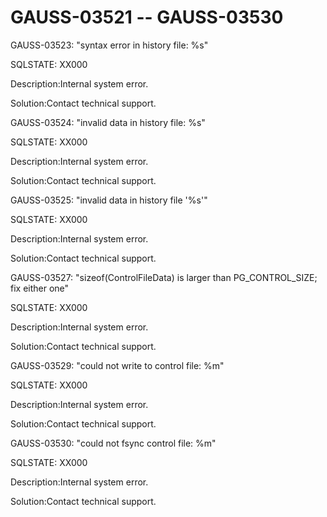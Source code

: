 # GAUSS-03521 -- GAUSS-03530<a name="EN-US_TOPIC_0302073394"></a>

GAUSS-03523: "syntax error in history file: %s"

SQLSTATE: XX000

Description:Internal system error.

Solution:Contact technical support.

GAUSS-03524: "invalid data in history file: %s"

SQLSTATE: XX000

Description:Internal system error.

Solution:Contact technical support.

GAUSS-03525: "invalid data in history file '%s'"

SQLSTATE: XX000

Description:Internal system error.

Solution:Contact technical support.

GAUSS-03527: "sizeof\(ControlFileData\) is larger than PG\_CONTROL\_SIZE; fix either one"

SQLSTATE: XX000

Description:Internal system error.

Solution:Contact technical support.

GAUSS-03529: "could not write to control file: %m"

SQLSTATE: XX000

Description:Internal system error.

Solution:Contact technical support.

GAUSS-03530: "could not fsync control file: %m"

SQLSTATE: XX000

Description:Internal system error.

Solution:Contact technical support.


